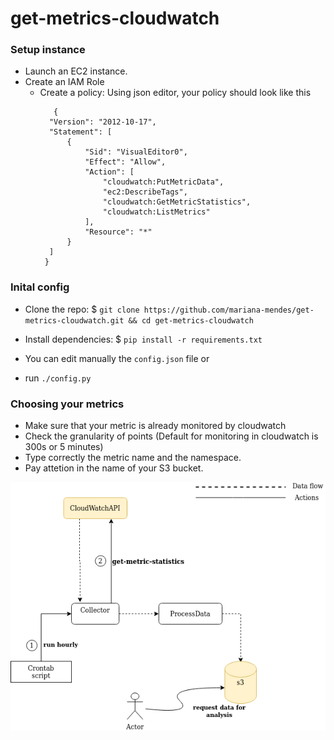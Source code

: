 # get-metrics-cloudwatch


### Setup instance
 
* Launch an EC2 instance. 
* Create an IAM Role 
    * Create a policy: 
      Using json editor, your policy should look like this
      ```
         {
        "Version": "2012-10-17",
        "Statement": [
            {
                "Sid": "VisualEditor0",
                "Effect": "Allow",
                "Action": [
                    "cloudwatch:PutMetricData",
                    "ec2:DescribeTags",
                    "cloudwatch:GetMetricStatistics",
                    "cloudwatch:ListMetrics"
                ],
                "Resource": "*"
            }
        ]
       }
      ```
     
### Inital config 
* Clone the repo:  $ `git clone https://github.com/mariana-mendes/get-metrics-cloudwatch.git && cd get-metrics-cloudwatch` 
* Install dependencies: $ `pip install -r requirements.txt`

* You can edit manually the `config.json` file
               or 
* run `./config.py` 

### Choosing your metrics
* Make sure that your metric is already monitored by cloudwatch
* Check the granularity of points (Default for monitoring in cloudwatch is 300s or 5 minutes)
* Type correctly the metric name and the namespace.
* Pay attetion in the name of your S3 bucket. 


![Diagrama](https://github.com/mariana-mendes/get-metrics-cloudwatch/blob/master/diagrama.png)
